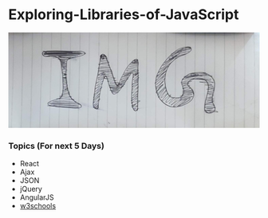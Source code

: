 # Exploring-Libraries-of-JavaScript

![](IMG.jpg)

### Topics (For next 5 Days)
* React
* Ajax
* JSON
* jQuery
* AngularJS
* [w3schools](https://www.w3schools.com/js/default.asp)